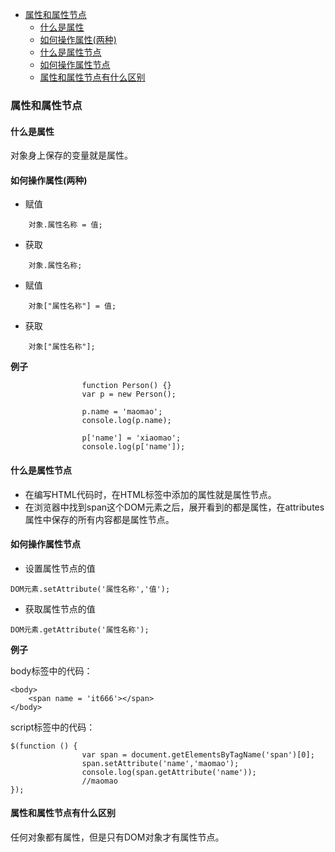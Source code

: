 - [属性和属性节点](#属性和属性节点])
	- [什么是属性](#什么是属性)
	- [如何操作属性(两种)](#如何操作属性两种)
	- [什么是属性节点](#什么是属性节点)
	- [如何操作属性节点](#如何操作属性节点)
	- [属性和属性节点有什么区别](#属性和属性节点有什么区别)

### 属性和属性节点

#### 什么是属性

对象身上保存的变量就是属性。

#### 如何操作属性(两种)

- 赋值

```
	对象.属性名称 = 值; 
```

- 获取

```
	对象.属性名称; 
```

- 赋值

```
	对象["属性名称"] = 值;
```

- 获取

```
	对象["属性名称"]; 
```

**例子**
	
```
                function Person() {}
                var p = new Person();
                
                p.name = 'maomao';
                console.log(p.name);

                p['name'] = 'xiaomao';
                console.log(p['name']);
```
	
#### 什么是属性节点

- 在编写HTML代码时，在HTML标签中添加的属性就是属性节点。
- 在浏览器中找到span这个DOM元素之后，展开看到的都是属性，在attributes属性中保存的所有内容都是属性节点。

#### 如何操作属性节点

- 设置属性节点的值

```
DOM元素.setAttribute('属性名称','值');
```

- 获取属性节点的值

```
DOM元素.getAttribute('属性名称');
```

**例子**

body标签中的代码：

```
<body>
    <span name = 'it666'></span>
</body>
```

script标签中的代码：

```
$(function () {
                var span = document.getElementsByTagName('span')[0];
                span.setAttribute('name','maomao');
                console.log(span.getAttribute('name'));
				//maomao
});
```

#### 属性和属性节点有什么区别

任何对象都有属性，但是只有DOM对象才有属性节点。


